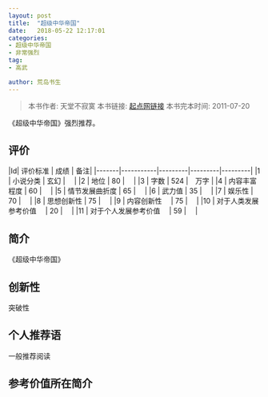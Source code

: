 ```yaml
---
layout: post
title:  "超级中华帝国"
date:   2018-05-22 12:17:01
categories:
- 超级中华帝国
- 非常强烈
tag:
- 高武

author: 荒岛书生
---
```


> 本书作者:  天堂不寂寞
> 本书链接:  [起点网链接](https://book.qidian.com/info/1209977)
> 本书完本时间: 2011-07-20

《超级中华帝国》强烈推荐。
<!---more--->


## 评价

|Id| 评价标准   |  成绩 | 备注|
|-------|-----------|---------|---------|---------|
|1 | 小说分类        | 玄幻  |　 |
|2 | 地位            | 80  |　 |
|3 | 字数            | 524  |　万字 |
|4 | 内容丰富程度     | 60  |　 |
|5 | 情节发展曲折度    | 65  |　 |
|6 | 武力值          | 35  |　 |
|7 | 娱乐性           | 70  |　 |
|8 | 思想创新性       | 75  |　 |
|9 | 内容创新性　      | 75  |　 |
|10 | 对于人类发展参考价值　        | 20  |　 |
|11 | 对于个人发展参考价值　        | 59  |　 |

## 简介
《超级中华帝国》


## 创新性
突破性

## 个人推荐语
一般推荐阅读

## 参考价值所在简介
